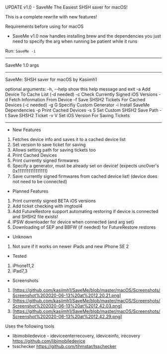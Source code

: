 UPDATE v1.0 - SaveMe The Easiest SHSH saver for macOS!

This is a complete rewrite with new features!

Requirements before using for macOS
- SaveMe v1.0 now handles installing brew and the dependencies you just need to specify the arg when running be patient while it runs

Run: `SaveMe -i`

___
SaveMe 1.0 args
___
SaveMe: SHSH saver for macOS by Kasiimh1

optional arguments:
  -h, --help  show this help message and exit
  -a          Add Device To Cache List (-d needed)
  -c          Check Currently Signed iOS Versions
  -d          Fetch Information From Device
  -f          Save SHSH2 Tickets For Cached Devices (-c needed)
  -g G        Specifiy Custom Generator
  -i          Install SaveMe Dependencies
  -p          Print Cached Devices
  -s S        Set Custom SHSH2 Save Path
  -t          Save SHSH2 Ticket
  -v V        Set iOS Version For Saving Tickets
___

- New Features
1. Fetches device info and saves it to a cached device list
2. Set version to save ticket for saving
3. Allows setting path for saving tickets too
4. Print Cached Devices 
5. Print currently signed firmwares
6. Specify a generator, must be already set on device! (expects unc0ver's 0x1111111111111111)
7. Save currently signed firmwares from cached device list! (device does not need to be connected)

- Planned Features
1. Print currently signed BETA iOS versions
2. Add ticket checking with imgtool4
3. Add FutureRestore support automating restoring if device is connected and SHSH2 file exists! 
4. IPSW downloader for device when connected (and arg set)
5. Downloading of SEP and BBFW (if needed) for FutureRestore restores 

- Unknown 
1. Not sure if it works on newer iPads and new iPhone SE 2

- Tested 
1. iPhone11,2
2. iPad7,3

- Screenshots

1. [https://github.com/kasiimh1/SaveMe/blob/master/macOS/Screenshots/Screenshot%202020-06-13%20at%2012.20.21.png]
2. [https://github.com/kasiimh1/SaveMe/blob/master/macOS/Screenshots/Screenshot%202020-06-13%20at%2012.42.03.png]
3. [https://github.com/kasiimh1/SaveMe/blob/master/macOS/Screenshots/Screenshot%202020-06-13%20at%2012.42.29.png]

Uses the following tools
- libimobiledevice - ideviceenterrecovery, ideviceinfo, irecovery https://github.com/libimobiledevice
- tsschecker https://github.com/tihmstar/tsschecker
